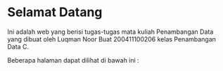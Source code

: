 # Selamat Datang

Ini adalah web yang berisi tugas-tugas mata kuliah Penambangan Data yang dibuat oleh Luqman Noor Buat 200411100206 kelas Penambangan Data C.

Beberapa halaman dapat dilihat di bawah ini :
```{tableofcontents}
```
